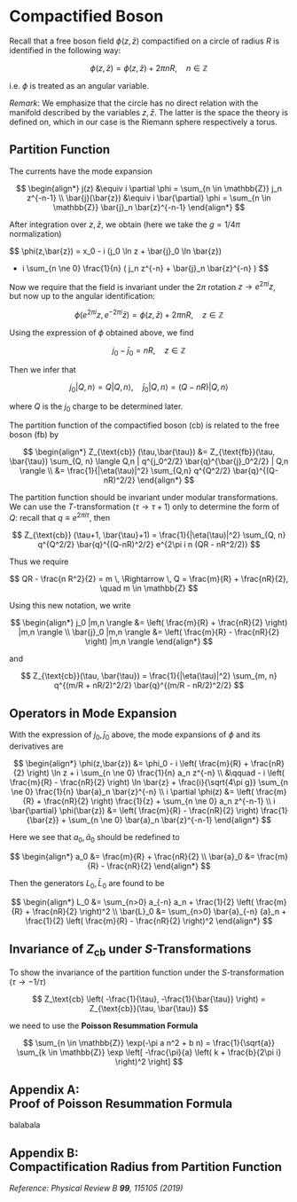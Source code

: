 # Compactified Boson

Recall that a free boson field $\phi(z,\bar{z})$ compactified on a circle of radius $R$ is identified in the following way:

$$
\phi(z,\bar{z}) = \phi(z,\bar{z}) + 2\pi n R, \quad
n \in \mathbb{Z}
$$

i.e. $\phi$ is treated as an angular variable. 

*Remark*: We emphasize that the circle has no direct relation with the manifold described by the variables $z,\bar{z}$. The latter is the space the theory is defined on, which in our case is the Riemann sphere respectively a torus.

## Partition Function

The currents have the mode expansion

$$
\begin{align*}
    j(z) &\equiv i \partial \phi 
    = \sum_{n \in \mathbb{Z}} j_n z^{-n-1}
    \\
    \bar{j}(\bar{z}) &\equiv i \bar{\partial} \phi 
    = \sum_{n \in \mathbb{Z}} \bar{j}_n \bar{z}^{-n-1}
\end{align*}
$$

After integration over $z, \bar{z}$, we obtain (here we take the $g = 1/4\pi$ normalization)

$$
\phi(z,\bar{z}) 
= x_0 - i (j_0 \ln z + \bar{j}_0 \ln \bar{z})
+ i \sum_{n \ne 0} \frac{1}{n} (
    j_n z^{-n} + \bar{j}_n \bar{z}^{-n}
)
$$

Now we require that the field is invariant under the $2\pi$ rotation $z \to e^{2\pi i} z$, but now up to the angular identification:

$$
\phi(e^{2\pi i} z, e^{-2\pi i} \bar{z})
= \phi(z, \bar{z}) + 2\pi n R,
\quad z \in \mathbb{Z}
$$

Using the expression of $\phi$ obtained above, we find

$$
j_0 - \bar{j}_0 = n R,
\quad z \in \mathbb{Z}
$$

Then we infer that

$$
j_0 | Q,n\rangle = Q |Q,n\rangle, \quad
\bar{j}_0 |Q, n \rangle = (Q - nR) |Q, n \rangle
$$

where $Q$ is the $j_0$ charge to be determined later. 

The partition function of the compactified boson (cb) is related to the free boson (fb) by

$$
\begin{align*}
    Z_{\text{cb}} (\tau,\bar{\tau})
    &= Z_{\text{fb}}(\tau, \bar{\tau}) 
    \sum_{Q, n} \langle Q,n | q^{j_0^2/2} \bar{q}^{\bar{j}_0^2/2} | Q,n \rangle
    \\
    &= \frac{1}{|\eta(\tau)|^2}
    \sum_{Q,n} q^{Q^2/2} \bar{q}^{(Q-nR)^2/2}
\end{align*}
$$

The partition function should be invariant under modular transformations. We can use the *T*-transformation ($\tau \to \tau + 1$) only to determine the form of $Q$: recall that $q \equiv e^{2\pi i \tau}$, then

$$
Z_{\text{cb}} (\tau+1, \bar{\tau}+1)
= \frac{1}{|\eta(\tau)|^2}
\sum_{Q, n} q^{Q^2/2} \bar{q}^{(Q-nR)^2/2}
e^{2\pi i n (QR - nR^2/2)}
$$

Thus we require

$$
QR - \frac{n R^2}{2} = m 
\, \Rightarrow \,
Q =  \frac{m}{R} + \frac{nR}{2},
\quad
m \in \mathbb{Z}
$$

Using this new notation, we write

$$
\begin{align*}
    j_0 |m,n \rangle &= \left(
        \frac{m}{R} + \frac{nR}{2}
    \right) |m,n \rangle
    \\
    \bar{j}_0 |m,n \rangle &= \left(
        \frac{m}{R} - \frac{nR}{2}
    \right) |m,n \rangle
\end{align*}
$$

and

$$
Z_{\text{cb}}(\tau, \bar{\tau}) 
= \frac{1}{|\eta(\tau)|^2}
\sum_{m, n} q^{(m/R + nR/2)^2/2} 
\bar{q}^{(m/R - nR/2)^2/2}
$$

## Operators in Mode Expansion

With the expression of $j_0, \bar{j}_0$ above, the mode expansions of $\phi$ and its derivatives are

$$
\begin{align*}
    \phi(z,\bar{z})
    &= \phi_0
    - i \left(
        \frac{m}{R} + \frac{nR}{2}
    \right) \ln z
    + i \sum_{n \ne 0}
    \frac{1}{n} a_n z^{-n}
    \\ &\qquad
    - i \left(
        \frac{m}{R} - \frac{nR}{2}
    \right) \ln \bar{z}
    + \frac{i}{\sqrt{4\pi g}} \sum_{n \ne 0}
    \frac{1}{n} \bar{a}_n \bar{z}^{-n}
    \\
    i \partial \phi(z)
    &= \left(
        \frac{m}{R} + \frac{nR}{2}
    \right) \frac{1}{z}
    + \sum_{n \ne 0} a_n z^{-n-1}
    \\
    i \bar{\partial} \phi(\bar{z})
    &= \left(
        \frac{m}{R} - \frac{nR}{2}
    \right) \frac{1}{\bar{z}}
    + \sum_{n \ne 0} \bar{a}_n \bar{z}^{-n-1}
\end{align*}
$$

Here we see that $a_0, \bar{a}_0$ should be redefined to

$$
\begin{align*}
    a_0 
    &= \frac{m}{R} + \frac{nR}{2}
    \\
    \bar{a}_0 
    &= \frac{m}{R} - \frac{nR}{2}
\end{align*}
$$

Then the generators $L_0, \bar{L}_0$ are found to be

$$
\begin{align*}
    L_0 
    &= \sum_{n>0} a_{-n} a_n 
    + \frac{1}{2} \left(
        \frac{m}{R} + \frac{nR}{2}
    \right)^2
    \\
    \bar{L}_0 
    &= \sum_{n>0} \bar{a}_{-n} {a}_n 
    + \frac{1}{2} \left(
        \frac{m}{R} - \frac{nR}{2}
    \right)^2
\end{align*}
$$

## Invariance of $Z_\text{cb}$ under *S*-Transformations

To show the invariance of the partition function under the *S*-transformation ($\tau \to -1/\tau$)

$$
Z_\text{cb} \left(
    -\frac{1}{\tau}, -\frac{1}{\bar{\tau}}
\right) = Z_{\text{cb}}(\tau, \bar{\tau}) 
$$

we need to use the **Poisson Resummation Formula**

$$
\sum_{n \in \mathbb{Z}} \exp(-\pi a n^2 + b n)
= \frac{1}{\sqrt{a}} \sum_{k \in \mathbb{Z}}
\exp \left[
    -\frac{\pi}{a} \left(
        k + \frac{b}{2\pi i}
    \right)^2
\right]
$$

## Appendix A: <br>Proof of Poisson Resummation Formula

balabala

## Appendix B: <br>Compactification Radius from Partition Function

*Reference: Physical Review B **99**, 115105 (2019)*


